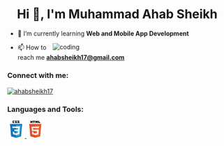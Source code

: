 <h1 align="center">Hi 👋, I'm Muhammad Ahab Sheikh</h1>

- 🌱 I’m currently learning **Web and Mobile App Development**
 <img align="right" alt="coding" width="400" src="https://github.com/Ubaid9513/Ubaid9513/assets/154014111/c3b0dd4a-1568-4e25-8d03-afc16615fc6b">

- 📫 How to reach me **ahabsheikh17@gmail.com**



<h3 align="left">Connect with me:</h3>
<p align="left">
<a href="https://fb.com/ahabsheikh17" target="blank"><img align="center" src="https://raw.githubusercontent.com/rahuldkjain/github-profile-readme-generator/master/src/images/icons/Social/facebook.svg" alt="ahabsheikh17" height="30" width="40" /></a>
</p>

<h3 align="left">Languages and Tools:</h3>
<p align="left"> <a href="https://www.w3schools.com/css/" target="_blank" rel="noreferrer"> <img src="https://raw.githubusercontent.com/devicons/devicon/master/icons/css3/css3-original-wordmark.svg" alt="css3" width="40" height="40"/> </a> <a href="https://www.w3.org/html/" target="_blank" rel="noreferrer"> <img src="https://raw.githubusercontent.com/devicons/devicon/master/icons/html5/html5-original-wordmark.svg" alt="html5" width="40" height="40"/> </a> </p>

<!-- <p><img align="left" src="https://github-readme-stats.vercel.app/api/top-langs?username=ubaid9513&show_icons=true&locale=en&layout=compact" alt="ubaid9513" /></p>

<p>&nbsp;<img align="center" src="https://github-readme-stats.vercel.app/api?username=ubaid9513&show_icons=true&locale=en" alt="ubaid9513" /></p>

<p><img align="center" src="https://github-readme-streak-stats.herokuapp.com/?user=ubaid9513&" alt="ubaid9513" /></p>-->
<!--
**ahabsheikh17/ahabsheikh17** is a ✨ _special_ ✨ repository because its `README.md` (this file) appears on your GitHub profile.

Here are some ideas to get you started:

- 🔭 I’m currently working on ...
- 🌱 I’m currently learning ...
- 👯 I’m looking to collaborate on ...
- 🤔 I’m looking for help with ...
- 💬 Ask me about ...
- 📫 How to reach me: ...
- 😄 Pronouns: ...
- ⚡ Fun fact: ...
-->
